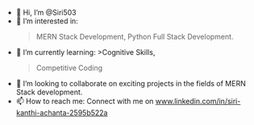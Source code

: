   - 👋 Hi, I’m @Siri503
  -  👀 I’m interested in:
        >MERN Stack Development,
        >Python Full Stack Development.
  - 🌱 I’m currently learning:
        >Cognitive Skills,
       > Competitive Coding
  - 💼 I’m looking to collaborate on exciting projects in the fields of MERN Stack development.
  - 📫 How to reach me: Connect with me on www.linkedin.com/in/siri-kanthi-achanta-2595b522a
<!---
Siri503/Siri503 is a ✨ special ✨ repository because its `README.md` (this file) appears on your GitHub profile.
You can click the Preview link to take a look at your changes.
--->
